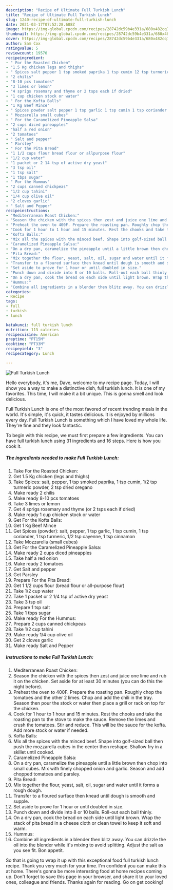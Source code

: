 ```yaml
---
description: "Recipe of Ultimate Full Turkish Lunch"
title: "Recipe of Ultimate Full Turkish Lunch"
slug: 1240-recipe-of-ultimate-full-turkish-lunch
date: 2021-03-17T07:52:28.608Z
image: https://img-global.cpcdn.com/recipes/28742dc59b4e331a/680x482cq70/full-turkish-lunch-recipe-main-photo.jpg
thumbnail: https://img-global.cpcdn.com/recipes/28742dc59b4e331a/680x482cq70/full-turkish-lunch-recipe-main-photo.jpg
cover: https://img-global.cpcdn.com/recipes/28742dc59b4e331a/680x482cq70/full-turkish-lunch-recipe-main-photo.jpg
author: Sam Cox
ratingvalue: 5
reviewcount: 19570
recipeingredient:
- " For the Roasted Chicken"
- "1.5 Kg chicken legs and thighs"
- " Spices salt pepper 1 tsp smoked paprika 1 tsp cumin 12 tsp turmeric powder 2 tsp dried oregano"
- "2 chilis"
- "8-10 pcs tomatoes"
- "3 limes or lemon"
- "4 sprigs rosemary and thyme or 2 tsps each if dried"
- "1 cup chicken stock or water"
- " For the Kofta Balls"
- "1 Kg Beef Mince"
- " Spices powder salt pepper 1 tsp garlic 1 tsp cumin 1 tsp coriander 1 tsp turmeric 12 tsp cayenne 1 tsp cinnamon"
- " Mozzarella small cubes"
- " For the Caramelized Pineapple Salsa"
- "2 cups diced pineapples"
- "half a red onion"
- "2 tomatoes"
- " Salt and pepper"
- " Parsley"
- " For the Pita Bread"
- "1 1/2 cups flour bread flour or allpurpose flour"
- "1/2 cup water"
- "1 packet or 2 14 tsp of active dry yeast"
- "3 tsp oil"
- "1 tsp salt"
- "1 tbps sugar"
- " For the Hummus"
- "2 cups canned chickpeas"
- "1/2 cup tahini"
- "1/4 cup olive oil"
- "2 cloves garlic"
- " Salt and Pepper"
recipeinstructions:
- "Mediterranean Roast Chicken:"
- "Season the chicken with the spices then zest and juice one lime and rub it on the chicken. Set aside for at least 30 minutes (you can do this the night before)."
- "Preheat the oven to 400F. Prepare the roasting pan. Roughly chop the tomatoes and the other 2 limes. Chop and add the chili in the tray. Season then pour the stock or water then place a grill or rack on top for the chicken."
- "Cook for 1 hour to 1 hour and 15 minutes. Rest the chooks and take the roasting pan to the stove to make the sauce. Remove the limes and crush the tomatoes. Stir and reduce. This will be the sauce for the kofta. Add more stock or water if needed."
- "Kofta Balls:"
- "Mix all the spices with the minced beef. Shape into golf-sized ball then push the mozzarella cubes in the center then reshape. Shallow fry in a skillet until cooked."
- "Caramelized Pineapple Salsa:"
- "On a dry pan, caramelize the pineapple until a little brown then chop into small cubes. Mix with finely chopped onion and garlic. Season and add chopped tomatoes and parsley."
- "Pita Bread:"
- "Mix together the flour, yeast, salt, oil, sugar and water until it forms a rough dough."
- "Transfer to a floured surface then knead until dough is smooth and supple."
- "Set aside to prove for 1 hour or until doubled in size."
- "Punch down and divide into 8 or 10 balls. Roll-out each ball thinly."
- "On a dry pan, cook the bread on each side until light brown. Wrap the stack of pita bread in a cheese cloth or clean towel to keep it soft and warm."
- "Hummus:"
- "Combine all ingredients in a blender then blitz away. You can drizzle the oil into the blender while it&#39;s mixing to avoid splitting. Adjust the salt as you see fit. Bon appetit."
categories:
- Recipe
tags:
- full
- turkish
- lunch

katakunci: full turkish lunch 
nutrition: 113 calories
recipecuisine: American
preptime: "PT15M"
cooktime: "PT33M"
recipeyield: "3"
recipecategory: Lunch

---
```



![Full Turkish Lunch](https://img-global.cpcdn.com/recipes/28742dc59b4e331a/680x482cq70/full-turkish-lunch-recipe-main-photo.jpg)

Hello everybody, it's me, Dave, welcome to my recipe page. Today, I will show you a way to make a distinctive dish, full turkish lunch. It is one of my favorites. This time, I will make it a bit unique. This is gonna smell and look delicious.

Full Turkish Lunch is one of the most favored of recent trending meals in the world. It's simple, it's quick, it tastes delicious. It is enjoyed by millions every day. Full Turkish Lunch is something which I have loved my whole life. They're fine and they look fantastic.




To begin with this recipe, we must first prepare a few ingredients. You can have full turkish lunch using 31 ingredients and 16 steps. Here is how you cook it.

<!--inarticleads1-->

##### The ingredients needed to make Full Turkish Lunch:

1. Take  For the Roasted Chicken:
1. Get 1.5 Kg chicken (legs and thighs)
1. Take  Spices: salt, pepper, 1 tsp smoked paprika, 1 tsp cumin, 1/2 tsp turmeric powder, 2 tsp dried oregano
1. Make ready 2 chilis
1. Make ready 8-10 pcs tomatoes
1. Take 3 limes or lemon
1. Get 4 sprigs rosemary and thyme (or 2 tsps each if dried)
1. Make ready 1 cup chicken stock or water
1. Get  For the Kofta Balls:
1. Get 1 Kg Beef Mince
1. Get  Spices (powder): salt, pepper, 1 tsp garlic, 1 tsp cumin, 1 tsp coriander, 1 tsp turmeric, 1/2 tsp cayenne, 1 tsp cinnamon
1. Take  Mozzarella (small cubes)
1. Get  For the Caramelized Pineapple Salsa:
1. Make ready 2 cups diced pineapples
1. Take half a red onion
1. Make ready 2 tomatoes
1. Get  Salt and pepper
1. Get  Parsley
1. Prepare  For the Pita Bread:
1. Get 1 1/2 cups flour (bread flour or all-purpose flour)
1. Take 1/2 cup water
1. Take 1 packet or 2 1/4 tsp of active dry yeast
1. Take 3 tsp oil
1. Prepare 1 tsp salt
1. Take 1 tbps sugar
1. Make ready  For the Hummus:
1. Prepare 2 cups canned chickpeas
1. Take 1/2 cup tahini
1. Make ready 1/4 cup olive oil
1. Get 2 cloves garlic
1. Make ready  Salt and Pepper




<!--inarticleads2-->

##### Instructions to make Full Turkish Lunch:

1. Mediterranean Roast Chicken:
1. Season the chicken with the spices then zest and juice one lime and rub it on the chicken. Set aside for at least 30 minutes (you can do this the night before).
1. Preheat the oven to 400F. Prepare the roasting pan. Roughly chop the tomatoes and the other 2 limes. Chop and add the chili in the tray. Season then pour the stock or water then place a grill or rack on top for the chicken.
1. Cook for 1 hour to 1 hour and 15 minutes. Rest the chooks and take the roasting pan to the stove to make the sauce. Remove the limes and crush the tomatoes. Stir and reduce. This will be the sauce for the kofta. Add more stock or water if needed.
1. Kofta Balls:
1. Mix all the spices with the minced beef. Shape into golf-sized ball then push the mozzarella cubes in the center then reshape. Shallow fry in a skillet until cooked.
1. Caramelized Pineapple Salsa:
1. On a dry pan, caramelize the pineapple until a little brown then chop into small cubes. Mix with finely chopped onion and garlic. Season and add chopped tomatoes and parsley.
1. Pita Bread:
1. Mix together the flour, yeast, salt, oil, sugar and water until it forms a rough dough.
1. Transfer to a floured surface then knead until dough is smooth and supple.
1. Set aside to prove for 1 hour or until doubled in size.
1. Punch down and divide into 8 or 10 balls. Roll-out each ball thinly.
1. On a dry pan, cook the bread on each side until light brown. Wrap the stack of pita bread in a cheese cloth or clean towel to keep it soft and warm.
1. Hummus:
1. Combine all ingredients in a blender then blitz away. You can drizzle the oil into the blender while it&#39;s mixing to avoid splitting. Adjust the salt as you see fit. Bon appetit.




So that is going to wrap it up with this exceptional food full turkish lunch recipe. Thank you very much for your time. I'm confident you can make this at home. There's gonna be more interesting food at home recipes coming up. Don't forget to save this page in your browser, and share it to your loved ones, colleague and friends. Thanks again for reading. Go on get cooking!
